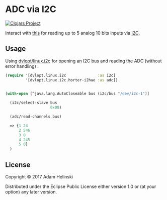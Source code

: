 # ADC via I2C

[![Clojars
Project](https://img.shields.io/clojars/v/dvlopt/linux.i2c.horter-i2hae.svg)](https://clojars.org/dvlopt/linux.i2c.horter-i2hae)

Interact with
[this](https://www.horter-shop.de/en/i2c-din-rail-modules/172-kit-i2c-analog-input-module-5-channel-10-bit-4260404260745.html)
for reading up to 5 analog 10 bits inputs via
[I2C](https://en.wikipedia.org/wiki/I%C2%B2C).


## Usage

Using [dvlopt/linux.i2c](https://github.com/dvlopt/linux.i2c.clj) for opening an I2C bus and
reading the ADC (without error handling) :

```clj
(require '[dvlopt.linux.i2c              :as i2c]
         '[dvlopt.linux.i2c.horter-i2hae :as adc])


(with-open [^java.lang.AutoCloseable bus (i2c/bus "/dev/i2c-1")]
  
  (i2c/select-slave bus
                    0x08)

  (adc/read-channels bus)

  => {1 24
      2 546
      3 0
      4 245
      5 0}
  )
```

## License

Copyright © 2017 Adam Helinski

Distributed under the Eclipse Public License either version 1.0 or (at
your option) any later version.
